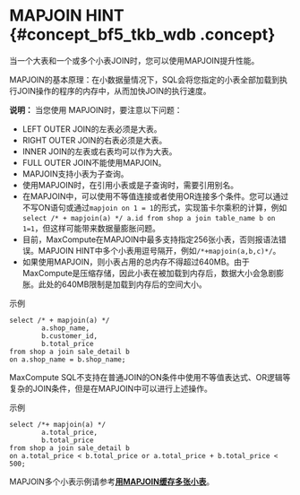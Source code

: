 # MAPJOIN HINT {#concept_bf5_tkb_wdb .concept}

当一个大表和一个或多个小表JOIN时，您可以使用MAPJOIN提升性能。

MAPJOIN的基本原理：在小数据量情况下，SQL会将您指定的小表全部加载到执行JOIN操作的程序的内存中，从而加快JOIN的执行速度。

**说明：** 当您使用 MAPJOIN时，要注意以下问题：

-   LEFT OUTER JOIN的左表必须是大表。
-   RIGHT OUTER JOIN的右表必须是大表。
-   INNER JOIN的左表或右表均可以作为大表。
-   FULL OUTER JOIN不能使用MAPJOIN。
-   MAPJOIN支持小表为子查询。
-   使用MAPJOIN时，在引用小表或是子查询时，需要引用别名。
-   在MAPJOIN中，可以使用不等值连接或者使用OR连接多个条件。您可以通过不写ON语句或通过`mapjoin on 1 = 1`的形式，实现笛卡尔乘积的计算，例如`select /* + mapjoin(a) */ a.id from shop a join table_name b on 1=1`，但这样可能带来数据量膨胀问题。
-   目前，MaxCompute在MAPJOIN中最多支持指定256张小表，否则报语法错误。MAPJOIN HINT中多个小表用逗号隔开，例如`/*+mapjoin(a,b,c)*/`。
-   如果使用MAPJOIN，则小表占用的总内存不得超过640MB。由于MaxCompute是压缩存储，因此小表在被加载到内存后，数据大小会急剧膨胀。此处的640MB限制是加载到内存后的空间大小。

示例

```
select /* + mapjoin(a) */
        a.shop_name,
        b.customer_id,
        b.total_price
from shop a join sale_detail b
on a.shop_name = b.shop_name;
```

MaxCompute SQL不支持在普通JOIN的ON条件中使用不等值表达式、OR逻辑等复杂的JOIN条件，但是在MAPJOIN中可以进行上述操作。

示例

```
select /*+ mapjoin(a) */
        a.total_price,
        b.total_price
from shop a join sale_detail b
on a.total_price < b.total_price or a.total_price + b.total_price < 500;
```

MAPJOIN多个小表示例请参考[**用MAPJOIN缓存多张小表**](https://help.aliyun.com/knowledge_detail/40270.html)。


